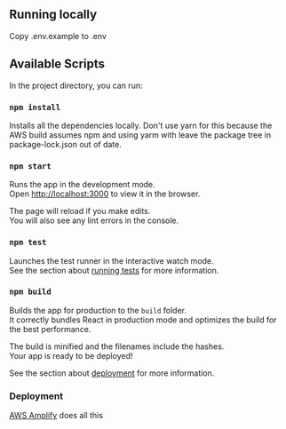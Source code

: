 
## Running locally

Copy .env.example to .env

## Available Scripts

In the project directory, you can run:

### `npm install`

Installs all the dependencies locally. Don't use yarn for this because the AWS build assumes npm and using yarm with leave the package tree in package-lock.json out of date.<br />

### `npm start`

Runs the app in the development mode.<br />
Open [http://localhost:3000](http://localhost:3000) to view it in the browser.

The page will reload if you make edits.<br />
You will also see any lint errors in the console.

### `npm test`

Launches the test runner in the interactive watch mode.<br />
See the section about [running tests](https://facebook.github.io/create-react-app/docs/running-tests) for more information.

### `npm build`

Builds the app for production to the `build` folder.<br />
It correctly bundles React in production mode and optimizes the build for the best performance.

The build is minified and the filenames include the hashes.<br />
Your app is ready to be deployed!

See the section about [deployment](https://facebook.github.io/create-react-app/docs/deployment) for more information.

### Deployment

[AWS Amplify](https://facebook.github.io/create-react-app/docs/running-tests) does all this 
